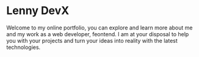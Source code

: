 # Lenny DevX

Welcome to my online portfolio, you can explore and learn more about me and my work as a web developer, feontend. I am at your disposal to help you with your projects and turn your ideas into reality with the latest technologies. 
